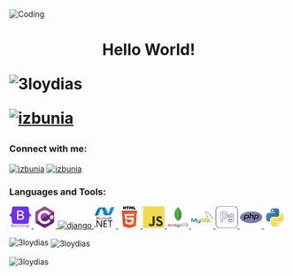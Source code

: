 <img align="center" alt="Coding" src="https://media.discordapp.net/attachments/884520876324819038/1232875778723549245/standard.gif?ex=662b0c8b&is=6629bb0b&hm=8b700e793c1629adaaaa29fc8d34938ae7ffe27e4e553320ea9de98efd6fc0ec&">
<h1 align="center">Hello World!

<p align="left"> <img src="https://komarev.com/ghpvc/?username=3loydias&label=Profile%20views&color=0e75b6&style=flat" alt="3loydias" /> </p>

<p align="left"> <a href="https://twitter.com/izbunia" target="blank"><img src="https://img.shields.io/twitter/follow/izbunia?logo=twitter&style=for-the-badge" alt="izbunia" /></a> </p>

<h3 align="left">Connect with me:</h3>
<p align="left">
<a href="https://twitter.com/izbunia" target="blank"><img align="center" src="https://raw.githubusercontent.com/rahuldkjain/github-profile-readme-generator/master/src/images/icons/Social/twitter.svg" alt="izbunia" height="30" width="40" /></a>
<a href="https://discord.gg/izbunia" target="blank"><img align="center" src="https://raw.githubusercontent.com/rahuldkjain/github-profile-readme-generator/master/src/images/icons/Social/discord.svg" alt="izbunia" height="30" width="40" /></a>
</p>

<h3 align="left">Languages and Tools:</h3>
<p align="left"> <a href="https://getbootstrap.com" target="_blank" rel="noreferrer"> <img src="https://raw.githubusercontent.com/devicons/devicon/master/icons/bootstrap/bootstrap-plain-wordmark.svg" alt="bootstrap" width="40" height="40"/> </a> <a href="https://www.w3schools.com/cs/" target="_blank" rel="noreferrer"> <img src="https://raw.githubusercontent.com/devicons/devicon/master/icons/csharp/csharp-original.svg" alt="csharp" width="40" height="40"/> </a> <a href="https://www.djangoproject.com/" target="_blank" rel="noreferrer"> <img src="https://cdn.worldvectorlogo.com/logos/django.svg" alt="django" width="40" height="40"/> </a> <a href="https://dotnet.microsoft.com/" target="_blank" rel="noreferrer"> <img src="https://raw.githubusercontent.com/devicons/devicon/master/icons/dot-net/dot-net-original-wordmark.svg" alt="dotnet" width="40" height="40"/> </a> <a href="https://www.w3.org/html/" target="_blank" rel="noreferrer"> <img src="https://raw.githubusercontent.com/devicons/devicon/master/icons/html5/html5-original-wordmark.svg" alt="html5" width="40" height="40"/> </a> <a href="https://developer.mozilla.org/en-US/docs/Web/JavaScript" target="_blank" rel="noreferrer"> <img src="https://raw.githubusercontent.com/devicons/devicon/master/icons/javascript/javascript-original.svg" alt="javascript" width="40" height="40"/> </a> <a href="https://www.mongodb.com/" target="_blank" rel="noreferrer"> <img src="https://raw.githubusercontent.com/devicons/devicon/master/icons/mongodb/mongodb-original-wordmark.svg" alt="mongodb" width="40" height="40"/> </a> <a href="https://www.mysql.com/" target="_blank" rel="noreferrer"> <img src="https://raw.githubusercontent.com/devicons/devicon/master/icons/mysql/mysql-original-wordmark.svg" alt="mysql" width="40" height="40"/> </a> <a href="https://www.photoshop.com/en" target="_blank" rel="noreferrer"> <img src="https://raw.githubusercontent.com/devicons/devicon/master/icons/photoshop/photoshop-line.svg" alt="photoshop" width="40" height="40"/> </a> <a href="https://www.php.net" target="_blank" rel="noreferrer"> <img src="https://raw.githubusercontent.com/devicons/devicon/master/icons/php/php-original.svg" alt="php" width="40" height="40"/> </a> <a href="https://www.python.org" target="_blank" rel="noreferrer"> <img src="https://raw.githubusercontent.com/devicons/devicon/master/icons/python/python-original.svg" alt="python" width="40" height="40"/> </a> </p>

<p><img align="left" src="https://github-readme-stats.vercel.app/api/top-langs?username=3loydias&show_icons=true&locale=en&layout=compact" alt="3loydias" /></p>

<p>&nbsp;<img align="center" src="https://github-readme-stats.vercel.app/api?username=3loydias&show_icons=true&locale=en" alt="3loydias" /></p>

<p><img align="center" src="https://github-readme-streak-stats.herokuapp.com/?user=3loydias&" alt="3loydias" /></p>
